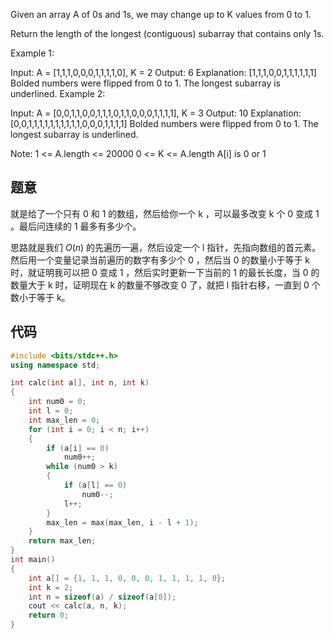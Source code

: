 Given an array A of 0s and 1s, we may change up to K values from 0 to 1.

Return the length of the longest (contiguous) subarray that contains only 1s. 


Example 1:

Input: A = [1,1,1,0,0,0,1,1,1,1,0], K = 2
Output: 6
Explanation: 
[1,1,1,0,0,1,1,1,1,1,1]
Bolded numbers were flipped from 0 to 1.  The longest subarray is underlined.
Example 2:

Input: A = [0,0,1,1,0,0,1,1,1,0,1,1,0,0,0,1,1,1,1], K = 3
Output: 10
Explanation: 
[0,0,1,1,1,1,1,1,1,1,1,1,0,0,0,1,1,1,1]
Bolded numbers were flipped from 0 to 1.  The longest subarray is underlined.

Note:
1 <= A.length <= 20000
0 <= K <= A.length
A[i] is 0 or 1 

## 题意

就是给了一个只有 0 和 1 的数组，然后给你一个 k ，可以最多改变 k 个 0 变成 1 。最后问连续的 1 最多有多少个。

思路就是我们 $O(n)$ 的先遍历一遍，然后设定一个 l 指针，先指向数组的首元素。然后用一个变量记录当前遍历的数字有多少个 0 ，然后当 0 的数量小于等于 k 时，就证明我可以把 0 变成 1 ，然后实时更新一下当前的 1 的最长长度，当 0 的数量大于 k 时，证明现在 k 的数量不够改变 0 了，就把 l 指针右移，一直到 0 个数小于等于 k。

## 代码

```cpp
#include <bits/stdc++.h>
using namespace std;

int calc(int a[], int n, int k)
{
    int num0 = 0;
    int l = 0;
    int max_len = 0;
    for (int i = 0; i < n; i++)
    {
        if (a[i] == 0)
            num0++;
        while (num0 > k)
        {
            if (a[l] == 0)
                num0--;
            l++;
        }
        max_len = max(max_len, i - l + 1);
    }
    return max_len;
}
int main()
{
    int a[] = {1, 1, 1, 0, 0, 0, 1, 1, 1, 1, 0};
    int k = 2;
    int n = sizeof(a) / sizeof(a[0]);
    cout << calc(a, n, k);
    return 0;
}
```

